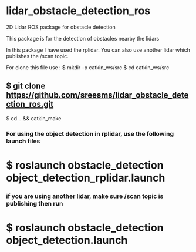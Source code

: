 # lidar_obstacle_detection_ros
2D Lidar ROS package for obstacle detection

This package is for the detection of obstacles nearby the lidars

In this package I have used the rplidar. You can also use another lidar which publishes the /scan topic.

For clone this file use :
$ mkdir -p catkin_ws/src
$ cd catkin_ws/src
## $ git clone https://github.com/sreesms/lidar_obstacle_detection_ros.git
$ cd .. && catkin_make

### For using the object detection in rplidar, use the following launch files 
# $ roslaunch obstacle_detection object_detection_rplidar.launch

### if you are using another lidar, make sure /scan topic is publishing then run
# $ roslaunch obstacle_detection object_detection.launch

